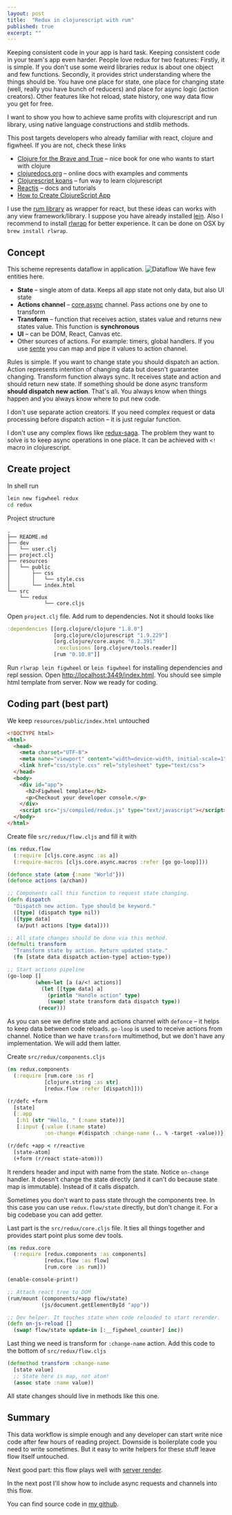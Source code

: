 ```yaml
---
layout: post
title:  "Redux in clojurescript with rum"
published: true
excerpt: ""
---
```


Keeping consistent code in your app is hard task. Keeping consistent code in your team's app even harder. People love redux for two features:
Firstly, it is simple. If you don't use some weird libraries redux is about one object and few functions.
Secondly, it provides strict understanding where the things should be. You have one place for state, one place for changing state (well, really you have bunch of reducers) and place for async logic (action creators).
Other features like hot reload, state history, one way data flow you get for free.

I want to show you how to achieve same profits with clojurescript and run library, using native language constructions and stdlib methods.

This post targets developers who already familiar with react, clojure and figwheel. If you are not, check these links

* [Clojure for the Brave and True](http://www.braveclojure.com/) – nice book for one who wants to start with clojure
* [clojuredocs.org](http://clojuredocs.org/) – online docs with examples and comments
* [Clojurescript koans](http://clojurescriptkoans.com/) – fun way to learn clojurescript
* [Reactjs](https://facebook.github.io/react/) – docs and tutorials
* [How to Create ClojureScript App](https://medium.com/@roman01la/how-to-create-clojurescript-app-4e38778c4762)

I use the [rum library](https://github.com/tonsky/rum) as wrapper for react, but these ideas can works with any view framework/library.
I suppose you have already installed [lein](https://leiningen.org/#install).
Also I recommend to install [rlwrap](https://github.com/hanslub42/rlwrap) for better experience. It can be done on OSX by `brew install rlwrap`.

## Concept
This scheme represents dataflow in application.
![Dataflow][1]
We have few entities here.

* **State** – single atom of data. Keeps all app state not only data, but also UI state
* **Actions channel** – [core.async](https://clojure.github.io/core.async/) channel. Pass actions one by one to transform
* **Transform** – function that receives action, states value and returns new states value. This function is **synchronous**
* **UI** – can be DOM, React, Canvas etc.
* Other sources of actions. For example: timers, global handlers. If you use [sente](https://github.com/ptaoussanis/sente) you can map and pipe it values to action channel.

Rules is simple. If you want to change state you should dispatch an action. Action represents intention of changing data but doesn't guarantee changing. Transform function always sync. It receives state and action and should return new state. If something should be done async transform **should dispatch new action**. That's all. You always know when things happen and you always know where to put new code.

I don't use separate action creators. If you need complex request or data processing before dispatch action – it is just regular function.

I don't use any complex flows like [redux-saga](https://github.com/redux-saga/redux-saga). The problem they want to solve is to keep async operations in one place. It can be achieved with `<!` macro in clojurescript.

## Create project
In shell run

```bash
lein new figwheel redux
cd redux
```

Project structure

```
.
├── README.md
├── dev
│   └── user.clj
├── project.clj
├── resources
│   └── public
│       ├── css
│       │   └── style.css
│       └── index.html
└── src
    └── redux
            └── core.cljs
```

Open `project.clj` file. Add rum to dependencies. Not it should looks like

```clojure
:dependencies [[org.clojure/clojure "1.8.0"]
               [org.clojure/clojurescript "1.9.229"]
               [org.clojure/core.async "0.2.391"
                :exclusions [org.clojure/tools.reader]]
               [rum "0.10.8"]]
```

Run `rlwrap lein figwheel` or `lein figwheel` for installing dependencies and repl session.
Open [http://localhost:3449/index.html](http://localhost:3449/index.html). You should see simple html template from server. Now we ready for coding.

## Coding part (best part)
We keep `resources/public/index.html` untouched
```html
<!DOCTYPE html>
<html>
  <head>
    <meta charset="UTF-8">
    <meta name="viewport" content="width=device-width, initial-scale=1">
    <link href="css/style.css" rel="stylesheet" type="text/css">
  </head>
  <body>
    <div id="app">
      <h2>Figwheel template</h2>
      <p>Checkout your developer console.</p>
    </div>
    <script src="js/compiled/redux.js" type="text/javascript"></script>
  </body>
</html>
```

Create file `src/redux/flow.cljs` and fill it with

```clojure
(ns redux.flow
  (:require [cljs.core.async :as a])
  (:require-macros [cljs.core.async.macros :refer [go go-loop]]))

(defonce state (atom {:name "World"}))
(defonce actions (a/chan))

;; Components call this function to request state changing.
(defn dispatch
  "Dispatch new action. Type should be keyword."
  ([type] (dispatch type nil))
  ([type data]
   (a/put! actions [type data])))

;; All state changes should be done via this method.
(defmulti transform
  "Transform state by action. Return updated state."
  (fn [state data dispatch action-type] action-type))

;; Start actions pipeline
(go-loop []
         (when-let [a (a/<! actions)]
           (let [[type data] a]
             (println "Handle action" type)
             (swap! state transform data dispatch type))
          (recur)))
```

As you can see we define state and actions channel with `defonce` – it helps to keep data between code reloads.
`go-loop` is used to receive actions from channel.
Notice than we have `transform` multimethod, but we don't have any implementation. We will add them latter.

Create `src/redux/components.cljs`

```clojure
(ns redux.components
  (:require [rum.core :as r]
            [clojure.string :as str]
            [redux.flow :refer [dispatch]]))

(r/defc +form
  [state]
  [:.app
   [:h1 (str "Hello, " (:name state))]
   [:input {:value (:name state)
            :on-change #(dispatch :change-name (.. % -target -value))}]])

(r/defc +app < r/reactive
  [state-atom]
  (+form (r/react state-atom)))
```
It renders header and input with name from the state. Notice `on-change` handler. It doesn't change the state directly (and it can't do because state map is immutable). Instead of it calls dispatch.

Sometimes you don't want to pass state through the components tree. In this case you can use `redux.flow/state` directly, but don't change it. For a big codebase you can add getter.

Last part is the `src/redux/core.cljs` file. It ties all things together and provides start point plus some dev tools.

```clojure
(ns redux.core
  (:require [redux.components :as components]
            [redux.flow :as flow]
            [rum.core :as rum]))

(enable-console-print!)

;; Attach react tree to DOM
(rum/mount (components/+app flow/state)
           (js/document.getElementById "app"))

;; Dev helper. It touches state when code reloaded to start rerender.
(defn on-js-reload []
  (swap! flow/state update-in [:__figwheel_counter] inc))
```

Last thing we need is transform for `:change-name` action. Add this code to the bottom of `src/redux/flow.cljs`

```clojure
(defmethod transform :change-name
  [state value]
  ;; State here is map, not atom!
  (assoc state :name value))
```

All state changes should live in methods like this one.

## Summary
This data workflow is simple enough and any developer can start write nice code after few hours of reading project. Downside is boilerplate code you need to write sometimes. But it easy to write helpers for these stuff leave flow itself untouched.

Next good part: this flow plays well with [server render](http://slonoed.net/clojure-render-react).

In the next post I'll show how to include async requests and channels into this flow.

You can find source code in [my github](https://github.com/slonoed/blog-redux-in-closurescript-with-rum).

[1]: /assets/img/redux-in-clojurescript-with-rum/flow.png "flow"
